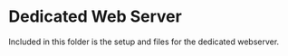 Dedicated Web Server
=========
Included in this folder is the setup and files for the dedicated webserver.
